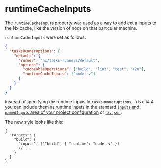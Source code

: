 # runtimeCacheInputs

The `runtimeCacheInputs` property was used as a way to add extra inputs to the Nx cache, like the version of node on that particular machine.

`runtimeCacheInputs` were set as follows:

```json
{
  "tasksRunnerOptions": {
    "default": {
      "runner": "nx/tasks-runners/default",
      "options": {
        "cacheableOperations": ["build", "lint", "test", "e2e"],
        "runtimeCacheInputs": ["node -v"]
      }
    }
  }
}
```

Instead of specifying the runtime inputs in `tasksRunnerOptions`, in Nx 14.4 you can include them as runtime inputs in the standard [`inputs` and `namedInputs` area of your project configuration](/reference/project-configuration#inputs-and-named-inputs) or [`nx.json`](/reference/nx-json#inputs-namedinputs).

The new style looks like this:

```jsonc
{
  "targets": {
    "build": {
      "inputs": ["^build", { "runtime": "node -v" }]
      // ...
    }
  }
}
```
